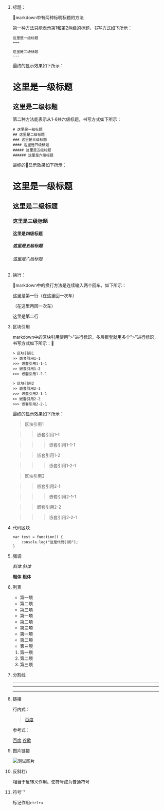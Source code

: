 1. 标题：
    
    markdown中有两种标明标题的方法

    第一种方法只能表示第1和第2两级的标题，书写方式如下所示：

    ```
    这里是一级标题
    ===

    这里是二级标题
    ---
    ```

    最终的显示效果如下所示：

    这里是一级标题
    ===

    这里是二级标题
    ---

    第二种方法能表示从1-6共六级标题，书写方式如下所示：

    ```
    # 这里是一级标题
    ## 这里是二级标题
    ### 这里是三级标题
    #### 这里是四级标题
    ##### 这里是五级标题
    ###### 这里是六级标题
    ```

    最终的显示效果如下所示：

    # 这里是一级标题
    ## 这里是二级标题
    ### 这里是三级标题
    #### 这里是四级标题
    ##### 这里是五级标题
    ###### 这里是六级标题

2. 换行：

    markdown中的换行方法是连续输入两个回车，如下所示：

    这里是第一行（在这里回一次车）

    （在这里再回一次车）

    这里是第二行

3. 区块引用

    markdown中的区块引用使用">"进行标识，多层嵌套就用多个">"进行标识，书写方式如下所示：

    ```
    > 区块引用1
    >> 嵌套引用1-1
    >>> 嵌套引用1-1-1
    >> 嵌套引用1-2
    >>> 嵌套引用1-2-1

    > 区块引用2
    >> 嵌套引用2-1
    >>> 嵌套引用2-1-1
    >> 嵌套引用2-2
    >>> 嵌套引用2-2-1
    ```

    最终的显示效果如下所示：

    > 区块引用1

    >> 嵌套引用1-1

    >>> 嵌套引用1-1-1

    >> 嵌套引用1-2

    >>> 嵌套引用1-2-1

    > 区块引用2

    >> 嵌套引用2-1

    >>> 嵌套引用2-1-1

    >> 嵌套引用2-2

    >>> 嵌套引用2-2-1

4. 代码区块

    ```
    var test = function() {
        console.log("这是代码引用");
    }
    ```

5. 强调

    *斜体* _斜体_

    **粗体** __粗体__

6. 列表

    - 第一项
    - 第二项
    - 第三项

    * 第一项
    * 第二项
    * 第三项

    + 第一项
    + 第二项
    + 第三项

    1. 第一项
    2. 第二项
    3. 第三项

7. 分割线

    ***
    ---
    ___

8. 链接

    行内式：
    > [百度](https://www.baidu.com)

    参考式：

    [百度][1]
    [谷歌][2]
    > [1]:https://www.baidu.com
    > [2]:https://www.google.com

9. 图片链接

    ![测试图片](http://images.cnitblog.com/blog/404392/201501/122257231047591.jpg "markdown图片")

10. 反斜杠\

    相当于反转义作用。使符号成为普通符号

11. 符号'`'

    标记作用`ctrl+a`